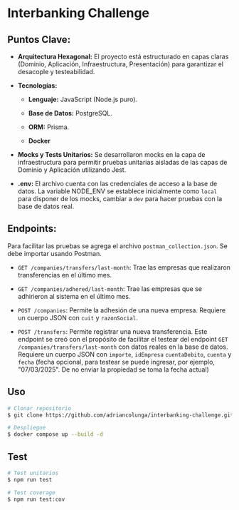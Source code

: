 # Interbanking Challenge

## Puntos Clave:

* **Arquitectura Hexagonal:** El proyecto está estructurado en capas claras (Dominio, Aplicación, Infraestructura, Presentación) para garantizar el desacople y testeabilidad.

* **Tecnologías:**

  * **Lenguaje:** JavaScript (Node.js puro).

  * **Base de Datos:** PostgreSQL.

  * **ORM:** Prisma.

  * **Docker**

* **Mocks y Tests Unitarios:** Se desarrollaron mocks en la capa de infraestructura para permitir pruebas unitarias aisladas de las capas de Dominio y Aplicación utilizando Jest.

* **.env:** El archivo cuenta con las credenciales de acceso a la base de datos. La variable NODE_ENV se establece inicialmente como `local` para disponer de los mocks, cambiar a  `dev` para hacer pruebas con la base de datos real.

## Endpoints:

Para facilitar las pruebas se agrega el archivo `postman_collection.json`. Se debe importar usando Postman.

* `GET /companies/transfers/last-month`: Trae las empresas que realizaron transferencias en el último mes.

* `GET /companies/adhered/last-month`: Trae las empresas que se adhirieron al sistema en el último mes.

* `POST /companies`: Permite la adhesión de una nueva empresa. Requiere un cuerpo JSON con `cuit` y `razonSocial`.

* `POST /transfers`: Permite registrar una nueva transferencia. Este endpoint se creó con el propósito de facilitar el testear del endpoint `GET /companies/transfers/last-month` con datos reales en la base de datos. Requiere un cuerpo JSON con `importe`, `idEmpresa` `cuentaDebito`, `cuenta` y `fecha` (fecha opcional, para testear se puede ingresar, por ejemplo, "07/03/2025". De no enviar la propiedad se toma la fecha actual)

## Uso

```bash
# Clonar repositorio
$ git clone https://github.com/adriancolunga/interbanking-challenge.git

# Despliegue
$ docker compose up --build -d
```

## Test

```bash
# Test unitarios
$ npm run test

# Test coverage
$ npm run test:cov
```
